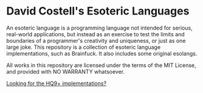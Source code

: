 # David Costell's Esoteric Languages

An esoteric language is a programming language not intended for serious, real-world applications, but instead as an exercise to test the limits and boundaries of a programmer's creativity and uniqueness, or just as one large joke. This repository is a collection of esoteric language implementations, such as Brainfuck. It also includes some original esolangs. 

All works in this repository are licensed under the terms of the MIT License, and provided with NO WARRANTY whatsoever.

[ Looking for the HQ9+ implementations?](https://github.com/DontEatThemCookies/HQ9)
